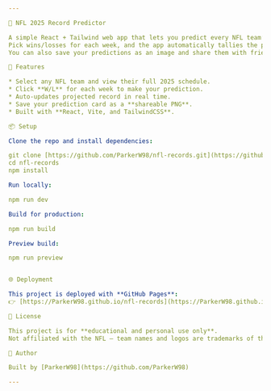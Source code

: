 ```yaml
---

🏈 NFL 2025 Record Predictor

A simple React + Tailwind web app that lets you predict every NFL team’s record for the **2025 season**.
Pick wins/losses for each week, and the app automatically tallies the projected record.
You can also save your predictions as an image and share them with friends.

🚀 Features

* Select any NFL team and view their full 2025 schedule.
* Click **W/L** for each week to make your prediction.
* Auto-updates projected record in real time.
* Save your prediction card as a **shareable PNG**.
* Built with **React, Vite, and TailwindCSS**.

📦 Setup

Clone the repo and install dependencies:

git clone [https://github.com/ParkerW98/nfl-records.git](https://github.com/ParkerW98/nfl-records.git)
cd nfl-records
npm install

Run locally:

npm run dev

Build for production:

npm run build

Preview build:

npm run preview


🌐 Deployment

This project is deployed with **GitHub Pages**:
👉 [https://ParkerW98.github.io/nfl-records](https://ParkerW98.github.io/nfl-records)

📄 License

This project is for **educational and personal use only**.
Not affiliated with the NFL — team names and logos are trademarks of their respective owners.

👤 Author

Built by [ParkerW98](https://github.com/ParkerW98)

---
```

